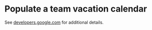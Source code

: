 # Populate a team vacation calendar

See [developers.google.com](https://developers.google.com/apps-script/samples/automations/vacation-calendar) for additional details.